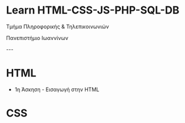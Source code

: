 <html>
<body>
<h1> Learn HTML-CSS-JS-PHP-SQL-DB</h1>
<p> Τμήμα Πληροφορικής & Τηλεπικοινωνιών </p>
<p> Πανεπιστήμιο Ιωαννίνων </p>
---
<h1> HTML </h1>
  <ul>
   <li> 1η Άσκηση - Εισαγωγή στην HTML </li>
  </ul>
  <h1></h1>
  
  <h1> CSS </h1>
</body>
</html>
